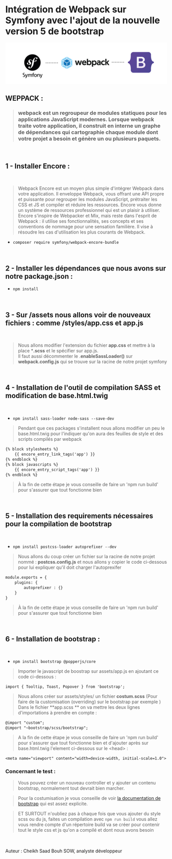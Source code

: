 # Intégration de Webpack sur  Symfony avec l'ajout de la nouvelle version 5 de bootstrap

![symfony - bootstrap 5 - Webpack](articles_webpack.jpg)
<br>

## WEPPACK : 
> ### webpack est un regroupeur de modules statiques pour les applications JavaScript modernes. Lorsque webpack traite votre application, il construit en interne un graphe de dépendances qui cartographie chaque module dont votre projet a besoin et génère un ou plusieurs paquets.


<br>

## 1 - Installer **Encore** : 

<br>

> Webpack Encore est un moyen plus simple d'intégrer Webpack dans votre application. Il enveloppe Webpack, vous offrant une API propre et puissante pour regrouper les modules JavaScript, prétraiter les CSS et JS et compiler et réduire les ressources. Encore vous donne un système de ressources professionnel qui est un plaisir à utiliser.
Encore s'inspire de Webpacker et Mix, mais reste dans l'esprit de Webpack : il utilise ses fonctionnalités, ses concepts et ses conventions de nommage pour une sensation familière. Il vise à résoudre les cas d'utilisation les plus courants de Webpack.

- `composer require symfony/webpack-encore-bundle`


<br>

## 2 - Installer les dépendances que nous avons sur notre package.json : 

- `npm install`

<br>

## 3 - Sur /assets nous allons voir de nouveaux fichiers : comme /styles/app.css et  app.js

<br>

> Nous allons modifier l'extension du fichier **app.css** et mettre à la place ***.scss** et le spécifier sur app.js. <br> Il faut aussi décommenter le .**enableSassLoader()** sur **webpack.config.js** qui se trouve sur la racine de notre projet symfony

<br>

## 4 - Installation de l'outil de compilation SASS et modification de base.html.twig

<br>

- `npm install sass-loader node-sass --save-dev`

> Pendant que ces packages s'installent nous allons modifier un peu le base.html.twig pour l'indiquer qu'on aura des feuilles de style et  des scripts compilés par webpack

```  
{% block stylesheets %}
    {{ encore_entry_link_tags('app') }}
{% endblock %}
{% block javascripts %}
    {{ encore_entry_script_tags('app') }}
{% endblock %}
```

> À la fin de cette étape je vous conseille de faire un 'npm run build' pour s'assurer que tout fonctionne bien

<br>

## 5 - Installation des requirements nécessaires pour la compilation de bootstrap

<br>

- `npm install postcss-loader autoprefixer --dev`

>   Nous allons du coup créer un fichier sur la racine de notre projet nommé : **postcss.config.js** et nous allons y copier le code ci-dessous pour lui expliquer qu'il doit charger l'autoprexifer

```
module.exports = {
    plugins: {
        autoprefixer : {}
    }
}
```

> À la fin de cette étape je vous conseille de faire un 'npm run build' pour s'assurer que tout fonctionne bien

<br>

## 6 - Installation de bootstrap : 

<br>

- `npm install bootstrap @popperjs/core`

> Importer le javascript de boostrap sur assets/app.js en ajoutant ce code ci-dessous  : 

```
import { Tooltip, Toast, Popover } from 'bootstrap';
```

> Nous allons créer sur assets/styles/ un fichier **costum.scss** (Pour faire de la customisation (overriding) sur le bootstrap par exemple ) 
> Dans le fichier **app.scss ** on va mettre les deux lignes d'importations à prendre en compte :

```
@import "custom";
@import "~bootstrap/scss/bootstrap";
```

> A la fin de cette étape je vous conseille de faire un 'npm run build' pour s'assurer que tout fonctionne bien et d'ajouter après sur base.html.twig l'element ci-dessous sur le \<head> :
```
<meta name="viewport" content="width=device-width, initial-scale=1.0">
```


### Concernant le test :

> Vous pouvez créer un nouveau controller  et y ajouter un contenu bootstrap, normalement tout devrait bien marcher. 

> Pour la costumisation je vous conseille de voir [la documentation de bootstrap](https://getbootstrap.com/docs/5.0/customize/sass/) qui est assez explicite.

> ET SURTOUT n'oubliez pas à chaque fois que vous ajouter du style scss ou du js, faites un compilation avec `npm run build`  vous allez vous rendre compte d'un répertoire build va se créer pour contenir tout le style css et js qu'on a compilé et dont nous avons besoin

<br>
<br>
Auteur :  Cheikh Saad Bouh SOW, analyste développeur

